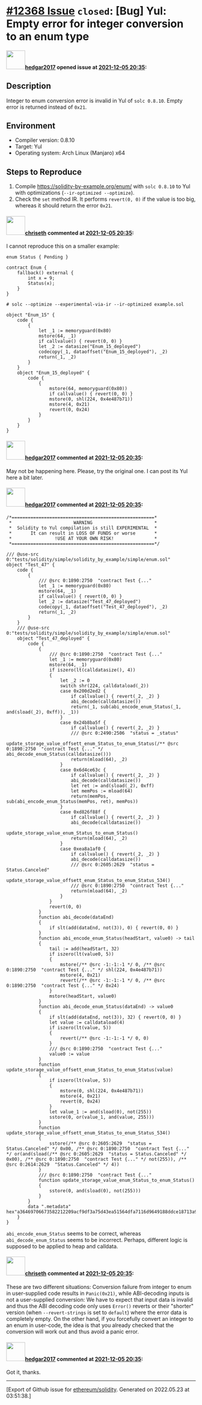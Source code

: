 # [\#12368 Issue](https://github.com/ethereum/solidity/issues/12368) `closed`: [Bug] Yul: Empty error for integer conversion to an enum type

#### <img src="https://avatars.githubusercontent.com/u/31586236?u=c9570edf68871d3ef3094da164e6f23117d36587&v=4" width="50">[hedgar2017](https://github.com/hedgar2017) opened issue at [2021-12-05 20:35](https://github.com/ethereum/solidity/issues/12368):

## Description

Integer to enum conversion error is invalid in Yul of `solc 0.8.10`. Empty error is returned instead of `0x21`.

## Environment

- Compiler version: 0.8.10
- Target: Yul
- Operating system: Arch Linux (Manjaro) x64

## Steps to Reproduce

1. Compile https://solidity-by-example.org/enum/ with `solc 0.8.10` to Yul with optimizations (`--ir-optimized --optimize`).
2. Check the `set` method IR. It performs `revert(0, 0)` if the value is too big, whereas it should return the error `0x21`.

#### <img src="https://avatars.githubusercontent.com/u/9073706?v=4" width="50">[chriseth](https://github.com/chriseth) commented at [2021-12-05 20:35](https://github.com/ethereum/solidity/issues/12368#issuecomment-986616484):

I cannot reproduce this on a smaller example:
```
enum Status { Pending }

contract Enum {
    fallback() external {
        int x = 9;
        Status(x);
    }
}
```

`# solc --optimize --experimental-via-ir --ir-optimized example.sol`

```
object "Enum_15" {
    code {
        {
            let _1 := memoryguard(0x80)
            mstore(64, _1)
            if callvalue() { revert(0, 0) }
            let _2 := datasize("Enum_15_deployed")
            codecopy(_1, dataoffset("Enum_15_deployed"), _2)
            return(_1, _2)
        }
    }
    object "Enum_15_deployed" {
        code {
            {
                mstore(64, memoryguard(0x80))
                if callvalue() { revert(0, 0) }
                mstore(0, shl(224, 0x4e487b71))
                mstore(4, 0x21)
                revert(0, 0x24)
            }
        }
    }
}

```

#### <img src="https://avatars.githubusercontent.com/u/31586236?u=c9570edf68871d3ef3094da164e6f23117d36587&v=4" width="50">[hedgar2017](https://github.com/hedgar2017) commented at [2021-12-05 20:35](https://github.com/ethereum/solidity/issues/12368#issuecomment-988619109):

May not be happening here. Please, try the original one.
I can post its Yul here a bit later.

#### <img src="https://avatars.githubusercontent.com/u/31586236?u=c9570edf68871d3ef3094da164e6f23117d36587&v=4" width="50">[hedgar2017](https://github.com/hedgar2017) commented at [2021-12-05 20:35](https://github.com/ethereum/solidity/issues/12368#issuecomment-989869585):

```
/*=====================================================*
 *                       WARNING                       *
 *  Solidity to Yul compilation is still EXPERIMENTAL  *
 *       It can result in LOSS OF FUNDS or worse       *
 *                !USE AT YOUR OWN RISK!               *
 *=====================================================*/

/// @use-src 0:"tests/solidity/simple/solidity_by_example/simple/enum.sol"
object "Test_47" {
    code {
        {
            /// @src 0:1890:2750  "contract Test {..."
            let _1 := memoryguard(0x80)
            mstore(64, _1)
            if callvalue() { revert(0, 0) }
            let _2 := datasize("Test_47_deployed")
            codecopy(_1, dataoffset("Test_47_deployed"), _2)
            return(_1, _2)
        }
    }
    /// @use-src 0:"tests/solidity/simple/solidity_by_example/simple/enum.sol"
    object "Test_47_deployed" {
        code {
            {
                /// @src 0:1890:2750  "contract Test {..."
                let _1 := memoryguard(0x80)
                mstore(64, _1)
                if iszero(lt(calldatasize(), 4))
                {
                    let _2 := 0
                    switch shr(224, calldataload(_2))
                    case 0x200d2ed2 {
                        if callvalue() { revert(_2, _2) }
                        abi_decode(calldatasize())
                        return(_1, sub(abi_encode_enum_Status(_1, and(sload(_2), 0xff)), _1))
                    }
                    case 0x24b8ba5f {
                        if callvalue() { revert(_2, _2) }
                        /// @src 0:2490:2506  "status = _status"
                        update_storage_value_offsett_enum_Status_to_enum_Status(/** @src 0:1890:2750  "contract Test {..." */ abi_decode_enum_Status(calldatasize()))
                        return(mload(64), _2)
                    }
                    case 0x6d4ce63c {
                        if callvalue() { revert(_2, _2) }
                        abi_decode(calldatasize())
                        let ret := and(sload(_2), 0xff)
                        let memPos := mload(64)
                        return(memPos, sub(abi_encode_enum_Status(memPos, ret), memPos))
                    }
                    case 0xd826f88f {
                        if callvalue() { revert(_2, _2) }
                        abi_decode(calldatasize())
                        update_storage_value_enum_Status_to_enum_Status()
                        return(mload(64), _2)
                    }
                    case 0xea8a1af0 {
                        if callvalue() { revert(_2, _2) }
                        abi_decode(calldatasize())
                        /// @src 0:2605:2629  "status = Status.Canceled"
                        update_storage_value_offsett_enum_Status_to_enum_Status_534()
                        /// @src 0:1890:2750  "contract Test {..."
                        return(mload(64), _2)
                    }
                }
                revert(0, 0)
            }
            function abi_decode(dataEnd)
            {
                if slt(add(dataEnd, not(3)), 0) { revert(0, 0) }
            }
            function abi_encode_enum_Status(headStart, value0) -> tail
            {
                tail := add(headStart, 32)
                if iszero(lt(value0, 5))
                {
                    mstore(/** @src -1:-1:-1 */ 0, /** @src 0:1890:2750  "contract Test {..." */ shl(224, 0x4e487b71))
                    mstore(4, 0x21)
                    revert(/** @src -1:-1:-1 */ 0, /** @src 0:1890:2750  "contract Test {..." */ 0x24)
                }
                mstore(headStart, value0)
            }
            function abi_decode_enum_Status(dataEnd) -> value0
            {
                if slt(add(dataEnd, not(3)), 32) { revert(0, 0) }
                let value := calldataload(4)
                if iszero(lt(value, 5))
                {
                    revert(/** @src -1:-1:-1 */ 0, 0)
                }
                /// @src 0:1890:2750  "contract Test {..."
                value0 := value
            }
            function update_storage_value_offsett_enum_Status_to_enum_Status(value)
            {
                if iszero(lt(value, 5))
                {
                    mstore(0, shl(224, 0x4e487b71))
                    mstore(4, 0x21)
                    revert(0, 0x24)
                }
                let value_1 := and(sload(0), not(255))
                sstore(0, or(value_1, and(value, 255)))
            }
            function update_storage_value_offsett_enum_Status_to_enum_Status_534()
            {
                sstore(/** @src 0:2605:2629  "status = Status.Canceled" */ 0x00, /** @src 0:1890:2750  "contract Test {..." */ or(and(sload(/** @src 0:2605:2629  "status = Status.Canceled" */ 0x00), /** @src 0:1890:2750  "contract Test {..." */ not(255)), /** @src 0:2614:2629  "Status.Canceled" */ 4))
            }
            /// @src 0:1890:2750  "contract Test {..."
            function update_storage_value_enum_Status_to_enum_Status()
            {
                sstore(0, and(sload(0), not(255)))
            }
        }
        data ".metadata" hex"a36469706673582212209acf9df3a75d43ea51564dfa7116d9649188ddce18713a99d700d4a5e61973376c6578706572696d656e74616cf564736f6c634300080a0041"
    }
}
```
`abi_encode_enum_Status` seems to be correct, whereas `abi_decode_enum_Status` seems to be incorrect.
Perhaps, different logic is supposed to be applied to heap and calldata.

#### <img src="https://avatars.githubusercontent.com/u/9073706?v=4" width="50">[chriseth](https://github.com/chriseth) commented at [2021-12-05 20:35](https://github.com/ethereum/solidity/issues/12368#issuecomment-992363199):

These are two different situations: Conversion failure from integer to enum in user-supplied code results in `Panic(0x21)`, while ABI-decoding inputs is not a user-supplied conversion: We have to expect that input data is invalid and thus the ABI decoding code only uses `Error()` reverts or their "shorter" version (when `--revert-strings` is set to `default`) where the error data is completely empty. On the other hand, if you forcefully convert an integer to an enum in user-code, the idea is that you already checked that the conversion will work out and thus avoid a panic error.

#### <img src="https://avatars.githubusercontent.com/u/31586236?u=c9570edf68871d3ef3094da164e6f23117d36587&v=4" width="50">[hedgar2017](https://github.com/hedgar2017) commented at [2021-12-05 20:35](https://github.com/ethereum/solidity/issues/12368#issuecomment-994825690):

Got it, thanks.


-------------------------------------------------------------------------------



[Export of Github issue for [ethereum/solidity](https://github.com/ethereum/solidity). Generated on 2022.05.23 at 03:51:38.]
